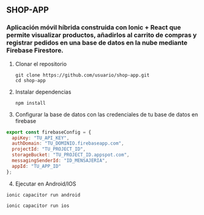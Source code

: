 ## SHOP-APP
### Aplicación móvil híbrida construida con Ionic + React que permite visualizar productos, añadirlos al carrito de compras y registrar pedidos en una base de datos en la nube mediante Firebase Firestore.
1. Clonar el repositorio
   ```
   git clone https://github.com/usuario/shop-app.git
   cd shop-app
2. Instalar dependencias
   ```
   npm install
3. Configurar la base de datos con las credenciales de tu base de datos en firebase
```javascript
export const firebaseConfig = {
  apiKey: "TU_API_KEY",
  authDomain: "TU_DOMINIO.firebaseapp.com",
  projectId: "TU_PROJECT_ID",
  storageBucket: "TU_PROJECT_ID.appspot.com",
  messagingSenderId: "ID_MENSAJERIA",
  appId: "TU_APP_ID"
};
```
4. Ejecutar en Android/IOS
```
ionic capacitor run android

ionic capacitor run ios
